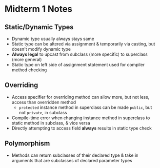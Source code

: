 # Midterm 1 Notes

## Static/Dynamic Types
* Dynamic type usually always stays same
* Static type can be altered via assignment & temporarily via casting, but doesn't modify dynamic type
* **Always legal** to upcast from subclass (more specific) to superclass (more general)
* Static type on left side of assignment statement used for compiler method checking

## Overriding
* Access specifier for overriding method can allow more, but not less, access than overridden method
    * `protected` instance method in superclass can be made `public`, but not `private`, in subclass
* Compile-time error when changing instance method in superclass to static method in subclass, & vice versa
* Directly attempting to access field **always** results in static type check

## Polymorphism
* Methods can return subclasses of their declared type & take in arguments that are subclasses of declared parameter types
